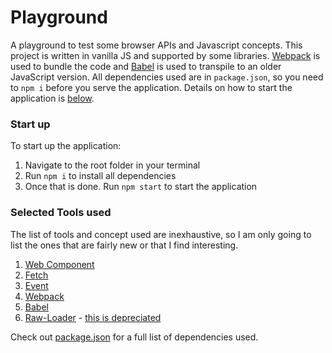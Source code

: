 # Playground
A playground to test some browser APIs and Javascript concepts. This project is written in vanilla JS and supported by some libraries. [Webpack](https://webpack.js.org/) is used to bundle the code and [Babel](https://babeljs.io/) is used to transpile to an older JavaScript version. All dependencies used are in `package.json`, so you need to `npm i` before you serve the application. Details on how to start the application is [below](https://github.com/afroguy16/playground#start-up).

### Start up
To start up the application:
1. Navigate to the root folder in your terminal
2. Run `npm i` to install all dependencies
2. Once that is done. Run `npm start` to start the application

### Selected Tools used
The list of tools and concept used are inexhaustive, so I am only going to list the ones that are fairly new or that I find interesting.
1. [Web Component](https://developer.mozilla.org/en-US/docs/Web/Web_Components)
2. [Fetch](https://developer.mozilla.org/en-US/docs/Web/API/Fetch_API/Using_Fetch)
3. [Event](https://developer.mozilla.org/en-US/docs/Web/API/Event/Event)
4. [Webpack](https://webpack.js.org/)
5. [Babel](https://babeljs.io/)
6. [Raw-Loader](https://webpack.js.org/loaders/raw-loader/) - [this is depreciated](https://webpack.js.org/guides/asset-modules/)

Check out [package.json](https://github.com/afroguy16/playground/blob/setup-webpack/package.json) for a full list of dependencies used.
